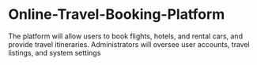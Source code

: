 # Online-Travel-Booking-Platform
The platform will allow users to book flights, hotels, and rental cars, and provide travel itineraries. Administrators will oversee user accounts, travel listings, and system settings
